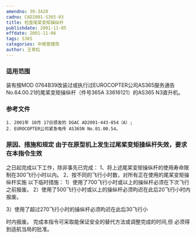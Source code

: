 ```yaml
---
amendno: 39-3428
cadno: CAD2001-S365-03
title: 检查尾桨变矩操纵杆
publishdate: 2001-11-05
effdate: 2001-11-06
tags: S365
categories: 中南管理局
author: 王育松
---
```


### 适用范围 
装有按MOD 0764B39改装过或执行过EUROCOPTER公司AS365服务通告No.64.00.21的尾桨变矩操纵杆（件号365A 33616121）的AS365 N3直升机。

<!--more-->
### 参考文件
    1. 2001年 10月 17日颁发的 DGAC AD2001-443-054（A）; 
    2. EUROCOPTER公司紧急电传 AS365N No.01.00.54。

### 原因、措施和规定 由于在原型机上发生过尾桨变矩操纵杆失效，要求在本指令生效
之日起完成以下工作，除非事先已完成： 1、将上述尾桨变矩操纵杆的使用寿命限制在300飞行小时以内。     2、按不同的飞行小时数，对所有正在使用的尾桨变矩操纵杆实施
以下临时措施： 
1）使用了700飞行小时或以上的操纵杆必须在下次飞行之前报废。 
2）使用了500飞行小时或以上的操纵杆必须昀迟在此后20飞行小时内报废。 

3）使用了超过270飞行小时的操纵杆必须昀迟在此后30飞行小
  
时内报废。     完成本指令可采取能保证安全的替代方法或调整完成的时间,但
必须得到适航当局的批准。

